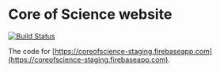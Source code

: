 # Core of Science website

[![Build Status](https://travis-ci.org/coreofscience/coreofscience.com.svg?branch=master)](https://travis-ci.org/coreofscience/coreofscience.com)


The code for [https://coreofscience-staging.firebaseapp.com](https://coreofscience-staging.firebaseapp.com).
